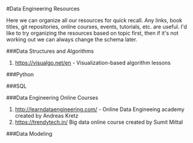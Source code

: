 #Data Engineering Resources

Here we can organize all our resources for quick recall. Any links, book titles, git repositories, online courses, 
events, tutorials, etc. are useful. I'd like to try organizing the resources based on topic first, then if it's
not working out we can always change the schema later. 

###Data Structures and Algorithms
  
  1. https://visualgo.net/en - Visualization-based algorithm lessons

###Python

###SQL

###Data Engineering Online Courses

  1. http://learndataengineering.com/ - Online Data Engineeing academy created by Andreas Kretz
  2. https://trendytech.in/ Big data online course created by Sumit Mittal

###Data Modeling
